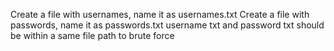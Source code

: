 Create a file with usernames, name it as usernames.txt
Create a file with passwords, name it as passwords.txt
username txt and password txt should be within a same file path to brute force

